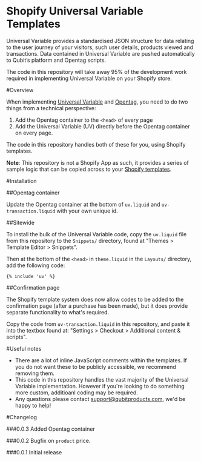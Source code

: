 Shopify Universal Variable Templates
====================================

Universal Variable provides a standardised JSON structure for data relating to the user journey of your visitors, such user details, products viewed and transactions. Data contained in Universal Variable are pushed automatically to Qubit’s platform and Opentag scripts.

The code in this repository will take away 95% of the development work required in implementing Universal Variable on your Shopify store.

#Overview

When implementing [Universal Variable](http://tools.qubitproducts.com/uv) and [Opentag](http://www.qubitproducts.com/tag-management), you need to do two things from a technical perspective:

1. Add the Opentag container to the `<head>` of every page
2. Add the Universal Variable (UV) directly before the Opentag container on every page.

The code in this repository handles both of these for you, using Shopify templates.

__Note__: This repository is not a Shopify App as such, it provides a series of sample logic that can be copied across to your [Shopify templates](http://docs.shopify.com/themes).


#Installation

##Opentag container

Update the Opentag container at the bottom of `uv.liquid` and `uv-transaction.liquid` with your own unique id.


##Sitewide

To install the bulk of the Universal Variable code, copy the `uv.liquid` file from this repository to the `Snippets/` directory, found at "Themes > Template Editor > Snippets".

Then at the bottom of the `<head>` in `theme.liquid` in the `Layouts/` directory, add the following code:

```liquid
{% include 'uv' %}
```


##Confirmation page

The Shopify template system does now allow codes to be added to the confirmation page (after a purchase has been made), but it does provide separate functionality to what's required.

Copy the code from `uv-transaction.liquid` in this repository, and paste it into the textbox found at: "Settings > Checkout > Additional content & scripts".



#Useful notes

* There are a lot of inline JavaScript comments within the templates. If you do not want these to be publicly accessible, we recommend removing them.
* This code in this repository handles the vast majority of the Universal Variable implementation. However if you're looking to do something more custom, additioanl coding may be required.
* Any questions please contact [support@qubitproducts.com](mailto:support@qubitproducts.com), we'd be happy to help!



#Changelog

###0.0.3
Added Opentag container

###0.0.2
Bugfix on `product` price.

###0.0.1
Initial release

